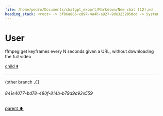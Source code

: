 ```yaml
---
file: /home/pedro/Documents/chatgpt_export/Markdown/New chat (12).md
heading_stack: <root> -> 3f06e865-c897-4a4b-a927-9de3232050cd -> System -> b071c1f2-263c-4341-9590-5213dca53085 -> System -> aaa2b49a-84e1-4810-bb7b-b731b4e96f38 -> User
---
```

# User

ffmpeg get keyframes every N seconds given a URL, without downloading the full video

[child ⬇️](#841e4077-bd78-480f-814b-b79a9a92e559)

---

(other branch ⎇)
###### 841e4077-bd78-480f-814b-b79a9a92e559
[parent ⬆️](#aaa2b49a-84e1-4810-bb7b-b731b4e96f38)
